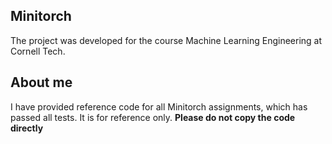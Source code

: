 ## Minitorch
The project was developed for the course Machine Learning Engineering at Cornell Tech.
## About me
I have provided reference code for all Minitorch assignments, which has passed all tests. It is for reference only.
**Please do not copy the code directly**
